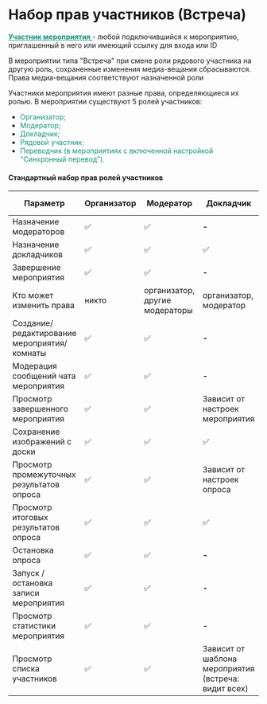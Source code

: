 # Набор прав участников (Встреча)

<span style="text-decoration: underline;"><span style="color: rgb(22, 145, 121); text-decoration: underline;">**Участник мероприятия**</span> </span>- любой подключившийся к мероприятию, приглашенный в него или имеющий ссылку для входа или ID

В мероприятии типа "Встреча" при смене роли рядового участника на другую роль, сохраненные изменения медиа-вещания сбрасываются. Права медиа-вещания соответствуют назначенной роли

Участники мероприятия имеют разные права, определяющиеся их ролью. В мероприятии существуют 5 ролей участников:

- <span style="color: rgb(22, 145, 121);">Организатор;</span>
- <span style="color: rgb(22, 145, 121);">Модератор;</span>
- <span style="color: rgb(22, 145, 121);">Докладчик;</span>
- <span style="color: rgb(22, 145, 121);">Рядовой участник;</span>
- <span style="color: rgb(22, 145, 121);">Переводчик (в мероприятиях с включенной настройкой "Синхронный перевод").</span>

#### Стандартный набор прав ролей участников

| **Параметр**                                 | **Организатор**    | **Модератор**                  | **Докладчик**                                        | **Рядовой участник**                                 | **Переводчик**                                       |
| -------------------------------------------- | ------------------ | ------------------------------ | ---------------------------------------------------- | ---------------------------------------------------- | ---------------------------------------------------- |
| Назначение модераторов                       | :white_check_mark: | :white_check_mark:             | **-**                                                | **-**                                                | **-**                                                |
| Назначение докладчиков                       | :white_check_mark: | :white_check_mark:             | :white_check_mark:                                   | **-**                                                | **-**                                                |
| Завершение мероприятия                       | :white_check_mark: | :white_check_mark:             | **-**                                                | **-**                                                | **-**                                                |
| Кто может изменить права                     | никто              | организатор, другие модераторы | организатор, модератор                               | организатор, модератор                               | организатор, модератор                               |
| Создание/ редактирование мероприятия/комнаты | :white_check_mark: | :white_check_mark:             | **-**                                                | **-**                                                | **-**                                                |
| Модерация сообщений чата мероприятия         | :white_check_mark: | :white_check_mark:             | **-**                                                | **-**                                                | **-**                                                |
| Просмотр завершенного мероприятия            | :white_check_mark: | :white_check_mark:             | Зависит от настроек мероприятия                      | Зависит от настроек мероприятия                      | Зависит от настроек мероприятия                      |
| Сохранение изображений с доски               | :white_check_mark: | :white_check_mark:             | :white_check_mark:                                   | :white_check_mark:                                   | :white_check_mark:                                   |
| Просмотр промежуточных результатов опроса    | :white_check_mark: | :white_check_mark:             | Зависит от настроек опроса                           | Зависит от настроек опроса                           | Зависит от настроек опроса                           |
| Просмотр итоговых результатов опроса         | :white_check_mark: | :white_check_mark:             | :white_check_mark:                                   | :white_check_mark:                                   | :white_check_mark:                                   |
| Остановка опроса                             | :white_check_mark: | :white_check_mark:             | **-**                                                | **-**                                                | **-**                                                |
| Запуск / остановка записи мероприятия        | :white_check_mark: | :white_check_mark:             | **-**                                                | **-**                                                | **-**                                                |
| Просмотр статистики мероприятия              | :white_check_mark: | :white_check_mark:             | **-**                                                | **-**                                                | **-**                                                |
| Просмотр списка участников                   | :white_check_mark: | :white_check_mark:             | Зависит от шаблона мероприятия (встреча: видит всех) | Зависит от шаблона мероприятия (встреча: видит всех) | Зависит от шаблона мероприятия (встреча: видит всех) |
